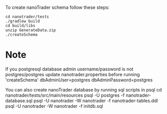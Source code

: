 To create nanoTrader schema follow these steps:

    cd nanotrader/tests
    ./gradlew build
    cd build/libs
    unzip GenerateData.zip
    ./createSchema

# Note
If you postgresql database admin username/password is not postgres/postgres
update nanotrader.properties before running 'createSchema'
    dbAdminUser=postgres
    dbAdminPassword=postgres

You can also create nanoTrader database by running sql scripts in psql
    cd nanotrader/tests/src/main/resources
    psql -U postgres -f nanotrader-database.sql
    psql -U nanotrader -W nanotrader -f nanotrader-tables.ddl
    psql -U nanotrader -W nanotrader -f initdb.sql
    
